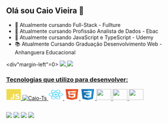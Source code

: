 ## Olá sou Caio Vieira 👋

- 🌱 Atualmente  cursando  Full-Stack - Fullture
- 🌱 Atualmente  cursando  Profissão Analista de Dados - Ebac
- 🌱 Atualmente  cursando JavaScript e TypeScript - Udemy
- 📚 Atualmente Cursando Graduação Desenvolvimento Web - Anhanguera Educacional


<div"margin-left"=0>
     <a href="https://github.com/Caio-Vieira">
   <img width="270px" src="https://github-readme-stats.vercel.app/api?username=Caio-Vieira&show_icons=true&bg_color=000000&include_all_commits=true&count_private=true"/>
   <img width="398px" src="https://github-readme-stats.vercel.app/api/top-langs/?username=Ellen-TSantos&layout-compact&langs_count-16&bg_color=000000"/> 
</div>
     
 
  <h3>Tecnologias que utilizo para desenvolver:</h3>
   <div display="flex">
  <img  alt="Caio-Js" height="30" width="40" src="https://raw.githubusercontent.com/devicons/devicon/master/icons/javascript/javascript-plain.svg">
  <img  alt="Caio-Ts" height="30" width="40" src="https://cdn.jsdelivr.net/gh/devicons/devicon/icons/typescript/typescript-original.svg">
  <img alt="Caio-React" height="30" width="40" src="https://raw.githubusercontent.com/devicons/devicon/master/icons/react/react-original.svg">
  <img  alt="Caio-HTML" height="30" width="40" src="https://raw.githubusercontent.com/devicons/devicon/master/icons/html5/html5-original.svg">
  <img  alt="Caio-CSS" height="30" width="40" src="https://raw.githubusercontent.com/devicons/devicon/master/icons/css3/css3-original.svg">
  <img  alto="Caio-Git" height="30" width="40" src="https://cdn.jsdelivr.net/gh/devicons/devicon/icons/git/git-original.svg">
  <img alto="Caio-Git" height="30" width="40"src="https://cdn.jsdelivr.net/gh/devicons/devicon/icons/python/python-original.svg">
  <img alto="Caio-Git" height="30" width="40"src="https://cdn.jsdelivr.net/gh/devicons/devicon/icons/nodejs/nodejs-original.svg">
  </div>
  
 ##
<div>
 <a href = "mailto:caiov276457@gmail.com"><img src="https://img.shields.io/badge/-Gmail-%23333?style=for-the-badge&logo=gmail&logoColor=white" target="_blank"></a>
  <a href="https://www.linkedin.com/in/caioluizvieira" target="_blank"><img src="https://img.shields.io/badge/-LinkedIn-%230077B5?style=for-the-badge&logo=linkedin&logoColor=white" target="_blank"></a>
 <a href="https://instagram.com" target="_blank"><img src="https://img.shields.io/badge/-Instagram-%23E4405F?style=for-the-badge&logo=instagram&logoColor=white" target="_blank"></a>
   <a href="https://www.twitch.tv/" target="_blank"><img src="https://img.shields.io/badge/Twitch-9146FF?style=for-the-badge&logo=twitch&logoColor=white" target="_blank"></a>
</div>
